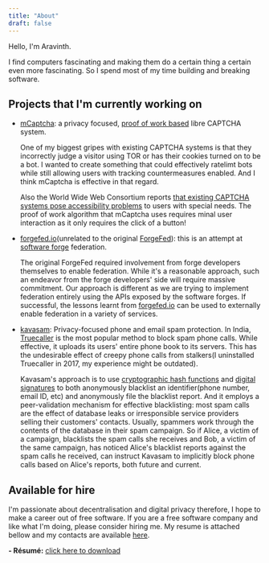 ```yaml
---
title: "About"
draft: false
---
```


Hello, I'm Aravinth.

I find computers fascinating and making them do a certain thing a
certain even more fascinating. So I spend most of my time building and
breaking software.

## Projects that I'm currently working on

-   [mCaptcha](https:://mcaptcha.org): a privacy focused, [proof of work
    based](https://en.wikipedia.org/wiki/Proof_of_work) libre CAPTCHA
    system.

    One of my biggest gripes with existing CAPTCHA systems is that they
    incorrectly judge a visitor using TOR or has their cookies turned on
    to be a bot. I wanted to create something that could effectively
    ratelimt bots while still allowing users with tracking
    countermeasures enabled. And I think mCaptcha is effective in that
    regard.

    Also the World Wide Web Consortium reports [that existing CAPTCHA
    systems pose accessibility
    problems](https://www.w3.org/TR/turingtest/) to users with special
    needs. The proof of work algorithm that mCaptcha uses requires minal
    user interaction as it only requires the click of a button!

-   [forgefed.io](https://forgefed.io)(unrelated to the original
    [ForgeFed](https://forgefed.peers.community/)): this is an attempt at
    [software forge](<https://en.wikipedia.org/wiki/Forge_(software)>)
    federation.

    The original ForgeFed required involvement from forge
    developers themselves to enable federation. While it's a reasonable
    approach, such an endeavor from the forge developers' side will
    require massive commitment. Our approach is different as we are trying
    to implement federation entirely using the APIs exposed by the
    software forges. If successful, the lessons learnt from
    [forgefed.io](https://forgefed.io) can be used to externally enable
    federation in a variety of services.

-   [kavasam](https://github.com/kavasam): Privacy-focused phone and email
    spam protection. In India, [Truecaller](https://www.truecaller.com/)
    is the most popular method to block spam phone calls. While effective,
    it uploads its users' entire phone book to its servers. This has the undesirable effect
    of creepy phone calls from stalkers(I uninstalled Truecaller in 2017,
    my experience might be outdated).

    Kavasam's approach is to use [cryptographic hash
    functions](https://en.wikipedia.org/wiki/Cryptographic_hash_function)
    and [digital
    signatures](https://en.wikipedia.org/wiki/Digital_signature) to both
    anonymously blacklist an identifier(phone number, email ID, etc) and
    anonymously file the blacklist report. And it employs a peer-validation
    mechanism for effective blacklisting: most spam calls are the effect
    of database leaks or irresponsible service providers selling their
    customers' contacts. Usually, spammers work through the contents
    of the database in their spam campaign. So if Alice, a victim of a campaign,
    blacklists the spam calls she receives and Bob, a victim of the
    same campaign, has noticed Alice's blacklist reports against the
    spam calls he received, can instruct Kavasam to implicitly block phone calls
    based on Alice's reports, both future and current.

## Available for hire

I'm passionate about decentralisation and digital privacy therefore, I
hope to make a career out of free software. If you are a free software
company and like what I'm doing, please consider hiring me. My resume is
attached bellow and my contacts are available [here](/contact).

**- Résumé:** [click here to download](/realaravinth-resume.pdf)
